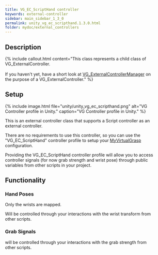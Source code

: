 ```yaml
---
title: VG_EC_ScriptHand controller
keywords: external-controller
sidebar: main_sidebar_1_3_0
permalink: unity_vg_ec_scripthand.1.3.0.html
folder: mydoc/external_controllers
---
```


## Description

{% include callout.html content="This class represents a child class of VG_ExternalController.<br><br> If you haven't yet, have a short look at [VG_ExternalControllerManager](unity_component_vgexternalcontrollermanager.1.3.0.html) on the purpose of a VG_ExternalController." %}

## Setup 

{% include image.html file="unity/unity_vg_ec_scripthand.png" alt="VG Controller profile in Unity." caption="VG Controller profile in Unity." %}

This is an external controller class that supports a Script controller as an external controller. 

There are no requirements to use this controller, so you can use the "VG_EC_ScriptHand" controller profile to setup your [MyVirtualGrasp](unity_component_myvirtualgrasp.1.3.0.html#controller-profile) configuration.

Providing the VG_EC_ScriptHand controller profile will allow you to access controller signals (for now grab strength and wrist pose) through public variables from other scripts in your project.

## Functionality

### Hand Poses
Only the wrists are mapped.

Will be controlled through your interactions with the wrist transform from other scripts.

### Grab Signals
will be controlled through your interactions with the grab strength from other scripts.
